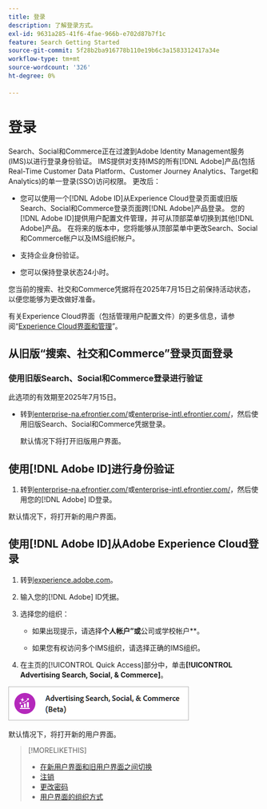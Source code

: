 ```yaml
---
title: 登录
description: 了解登录方式。
exl-id: 9631a285-41f6-4fae-966b-e702d87b7f1c
feature: Search Getting Started
source-git-commit: 5f28b2ba916778b110e19b6c3a1583312417a34e
workflow-type: tm+mt
source-wordcount: '326'
ht-degree: 0%

---
```


# 登录

Search、Social和Commerce正在过渡到Adobe Identity Management服务(IMS)以进行登录身份验证。 IMS提供对支持IMS的所有[!DNL Adobe]产品(包括Real-Time Customer Data Platform、Customer Journey Analytics、Target和Analytics)的单一登录(SSO)访问权限。 更改后：

* 您可以使用一个[!DNL Adobe ID]从Experience Cloud登录页面或旧版Search、Social和Commerce登录页面跨[!DNL Adobe]产品登录。 您的[!DNL Adobe ID]提供用户配置文件管理，并可从顶部菜单切换到其他[!DNL Adobe]产品。 在将来的版本中，您将能够从顶部菜单中更改Search、Social和Commerce帐户以及IMS组织帐户。

* 支持企业身份验证。

* 您可以保持登录状态24小时。

您当前的搜索、社交和Commerce凭据将在2025年7月15日之前保持活动状态，以便您能够为更改做好准备。

有关Experience Cloud界面（包括管理用户配置文件）的更多信息，请参阅“[Experience Cloud界面和管理](https://experienceleague.adobe.com/zh-hans/docs/core-services/interface/experience-cloud)”。

## 从旧版“搜索、社交和Commerce”登录页面登录

### 使用旧版Search、Social和Commerce登录进行验证

此选项的有效期至2025年7月15日。

* 转到[enterprise-na.efrontier.com/](https://enterprise-na.efrontier.com/)或[enterprise-intl.efrontier.com/](https://enterprise-intl.efrontier.com/)，然后使用旧版Search、Social和Commerce凭据登录。

  默认情况下将打开旧版用户界面。

## 使用[!DNL Adobe ID]进行身份验证

1. 转到[enterprise-na.efrontier.com/](https://enterprise-na.efrontier.com/)或[enterprise-intl.efrontier.com/](https://enterprise-intl.efrontier.com/)，然后使用您的[!DNL Adobe] ID登录。

默认情况下，将打开新的用户界面。

## 使用[!DNL Adobe ID]从Adobe Experience Cloud登录

<!-- Later, give them the new direct URL(s) to our UI so they don't have to select the product. -->

1. 转到[experience.adobe.com](https://experience.adobe.com)。

1. 输入您的[!DNL Adobe] ID凭据。

1. 选择您的组织：

   * 如果出现提示，请选择&#x200B;**个人帐户”或&#x200B;**&#x200B;公司或学校帐户**。<!-- Will it necessarily be "Company or School Account?" -->

   * 如果您有权访问多个IMS组织，请选择正确的IMS组织。

1. 在主页的[!UICONTROL Quick Access]部分中，单击&#x200B;**[!UICONTROL Advertising Search, Social, & Commerce]**。

![Advertising Search， Social， &amp; Commerce)](/help/search-social-commerce/assets/search-social-commerce-logo.png "Advertising Search， Social， &amp; Commerce)")

默认情况下，将打开新的用户界面。

>[!MORELIKETHIS]
>
>* [在新用户界面和旧用户界面之间切换](ui-switch.md)
>* [注销](sign-out.md)
>* [更改密码](/help/search-social-commerce/tools/password-change.md)
>* [用户界面的组织方式](user-interface.md)
